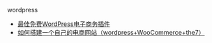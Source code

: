 

wordpress

- [最佳免费WordPress电子商务插件](https://ecommerce-platforms.com/zh-CN/articles/7-best-free-wordpress-ecommerce-plug-ins)
- [如何搭建一个自己的电商网站（wordpress+WooCommerce+the7）](https://zhuanlan.zhihu.com/p/69077567)